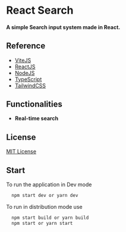 # React Search

#### A simple Search input system made in React.
## Reference

 - [ViteJS](https://vitejs.dev/)
 - [ReactJS](https://reactjs.org)
 - [NodeJS](https://nodejs.org/)
 - [TypeScript](https://www.typescriptlang.org/)
 - [TailwindCSS](https://tailwindcss.com/)
## Functionalities

- **Real-time search**
## License

[MIT License](https://github.com/7Silva/React_Search/blob/main/LICENSE)
## Start

To run the application in Dev mode

```bash
  npm start dev or yarn dev
```

To run in distribution mode use

```bash
  npm start build or yarn build
  npm start or yarn start
```